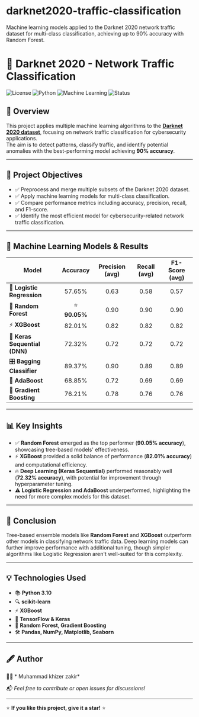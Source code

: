 # darknet2020-traffic-classification
Machine learning models applied to the Darknet 2020 network traffic dataset for multi-class classification, achieving up to 90% accuracy with Random Forest.

# 🚀 Darknet 2020 - Network Traffic Classification

![License](https://img.shields.io/badge/license-MIT-green) 
![Python](https://img.shields.io/badge/python-3.10-blue)
![Machine Learning](https://img.shields.io/badge/Machine%20Learning-Completed-success)
![Status](https://img.shields.io/badge/status-Finished-brightgreen)

## 🌟 **Overview**
This project applies multiple machine learning algorithms to the **[Darknet 2020 dataset](https://www.unb.ca/cic/datasets/darknet2020.html)**, focusing on network traffic classification for cybersecurity applications.  
The aim is to detect patterns, classify traffic, and identify potential anomalies with the best-performing model achieving **90% accuracy**.

---

## 🎯 **Project Objectives**
- ✅ Preprocess and merge multiple subsets of the Darknet 2020 dataset.  
- ✅ Apply machine learning models for multi-class classification.  
- ✅ Compare performance metrics including accuracy, precision, recall, and F1-score.  
- ✅ Identify the most efficient model for cybersecurity-related network traffic classification.

---

## 🧪 **Machine Learning Models & Results**

| Model                  | Accuracy | Precision (avg) | Recall (avg) | F1-Score (avg) |
|------------------------|:---------:|:---------------:|:------------:|:--------------:|
| 🔹 **Logistic Regression**   | 57.65%   | 0.63            | 0.58         | 0.57           |
| 🌲 **Random Forest**         | ⭐ **90.05%** | 0.90            | 0.90         | 0.90           |
| ⚡ **XGBoost**               | 82.01%   | 0.82            | 0.82         | 0.82           |
| 🤖 **Keras Sequential (DNN)**| 72.32%   | 0.72            | 0.72         | 0.72           |
| 🎛 **Bagging Classifier**    | 89.37%   | 0.90            | 0.89         | 0.89           |
| 🎯 **AdaBoost**              | 68.85%   | 0.72            | 0.69         | 0.69           |
| 🌊 **Gradient Boosting**     | 76.21%   | 0.78            | 0.76         | 0.76           |

---

## 📊 **Key Insights**
- ✅ **Random Forest** emerged as the top performer (**90.05% accuracy**), showcasing tree-based models' effectiveness.  
- ⚡ **XGBoost** provided a solid balance of performance (**82.01% accuracy**) and computational efficiency.  
- 🔥 **Deep Learning (Keras Sequential)** performed reasonably well (**72.32% accuracy**), with potential for improvement through hyperparameter tuning.  
- ⚠️ **Logistic Regression and AdaBoost** underperformed, highlighting the need for more complex models for this dataset.

---

## 📝 **Conclusion**
Tree-based ensemble models like **Random Forest** and **XGBoost** outperform other models in classifying network traffic data. Deep learning models can further improve performance with additional tuning, though simpler algorithms like Logistic Regression aren't well-suited for this complexity.

---

## 💡 **Technologies Used**
- 📚 **Python 3.10**  
- 🔍 **scikit-learn**  
- ⚡ **XGBoost**  
- 🤖 **TensorFlow & Keras**  
- 🌲 **Random Forest, Gradient Boosting**  
- 🛠 **Pandas, NumPy, Matplotlib, Seaborn**

---

## 🖋 **Author**  
👨‍💻 * Muhammad khizer zakir*  

📬 *Feel free to contribute or open issues for discussions!*  

---

⭐ **If you like this project, give it a star!** ⭐

